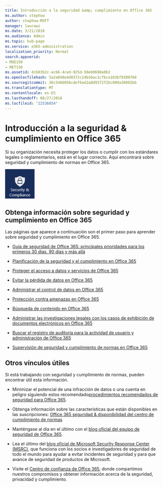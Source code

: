 ```yaml
---
title: Introducción a la seguridad &amp; cumplimiento en Office 365
ms.author: stephow
author: stephow-MSFT
manager: laurawi
ms.date: 3/21/2018
ms.audience: Admin
ms.topic: hub-page
ms.service: o365-administration
localization_priority: Normal
search.appverid:
- MOE150
- MET150
ms.assetid: dcb83b2c-ac66-4ced-925d-50eb9698a0b2
ms.openlocfilehash: 5a2a048e4d8372c24b16ac1cfbca103bf9300768
ms.sourcegitcommit: 36c5466056cdef6ad2a8d9372f2bc009a30892bb
ms.translationtype: MT
ms.contentlocale: es-ES
ms.lasthandoff: 08/27/2018
ms.locfileid: "22536854"
---
```

# <a name="overview-of-security-amp-compliance-in-office-365"></a>Introducción a la seguridad &amp; cumplimiento en Office 365

Si su organización necesita proteger los datos o cumplir con los estándares legales o reglamentarios, está en el lugar correcto. Aquí encontrará sobre seguridad y cumplimiento de normas en Office 365.
  
![Seguridad y cumplimiento de la aplicación en el menú de la aplicación de Office 365](media/d64f43a2-582b-4bfd-a148-ec641fade47a.png)
  
## <a name="learn-about-security-and-compliance-in-office-365"></a>Obtenga información sobre seguridad y cumplimiento en Office 365

Las páginas que aparece a continuación son el primer paso para aprender sobre seguridad y cumplimiento en Office 365. 
  
- [Guía de seguridad de Office 365: principales prioridades para los primeros 30 días, 90 días y más allá](security-roadmap.md)
    
- [Planificación de la seguridad y el cumplimiento en Office 365](plan-for-security-and-compliance.md)
    
- [Proteger el acceso a datos y servicios de Office 365](protect-access-to-data-and-services.md)
    
- [Evitar la pérdida de datos en Office 365](prevent-data-loss.md)
    
- [Administrar el control de datos en Office 365](manage-data-governance.md)
    
- [Protección contra amenazas en Office 365](protect-against-threats.md)
    
- [Búsqueda de contenido en Office 365](search-for-content.md)
    
- [Administrar las investigaciones legales con los casos de exhibición de documentos electrónicos en Office 365](manage-legal-investigations.md)
    
- [Buscar el registro de auditoría para la actividad de usuario y administración de Office 365](search-the-audit-log.md)
    
- [Supervisión de seguridad y cumplimiento de normas en Office 365](monitor-security-and-compliance.md)
    
## <a name="other-useful-links"></a>Otros vínculos útiles

Si está trabajando con seguridad y cumplimiento de normas, pueden encontrar útil esta información.
  
- Minimizar el potencial de una infracción de datos o una cuenta en peligro siguiendo estos recomendado[procedimientos recomendados de seguridad para Office 365](security-best-practices.md).
    
- Obtenga información sobre las características que están disponibles en las suscripciones: [Office 365 seguridad &amp; disponibilidad del centro de cumplimiento de normas](https://go.microsoft.com/fwlink/?linkid=852983)
    
- Manténgase al día en el último con el [blog oficial del equipo de seguridad de Office 365](https://go.microsoft.com/fwlink/?linkid=852984).
    
- Lea el último del [blog oficial de Microsoft Security Response Center (MSRC)](https://go.microsoft.com/fwlink/?linkid=852985), que funciona con los socios e investigadores de seguridad de todo el mundo para ayudar a evitar incidentes de seguridad y para que avance de seguridad de productos de Microsoft.
    
- Visite el [Centro de confianza de Office 365](https://go.microsoft.com/fwlink/?linkid=845428), donde compartimos nuestros compromisos y obtener información acerca de la seguridad, privacidad y cumplimiento.
    


